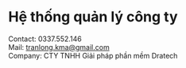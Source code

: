 # Hệ thống quản lý công ty

Contact: 0337.552.146  
Mail: tranlong.kma@gmail.com  
Company: CTY TNHH Giải pháp phần mềm Dratech  
